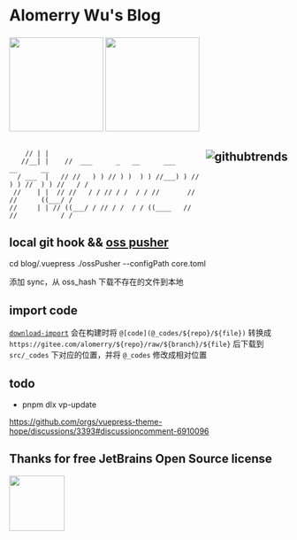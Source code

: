 # Alomerry Wu's Blog

###

<p>
  <img src="https://github-readme-stats.vercel.app/api?username=alomerry&show_icons=true&theme=slateorange&count_private=true&hide_border=true" height="170">
  <img src="https://github-readme-stats.vercel.app/api/top-langs/?username=Alomerry&layout=compact&theme=slateorange&count_private=true&hide=html&exclude_repo=WorkCode,Alomerry.github.io,dev-template,Blog,blogBackup&langs_count=6&hide_border=true&v=2" height="170">
</p>

<img
  src="https://api.githubtrends.io/user/svg/Alomerry/langs?time_range=one_year&theme=dark"
  alt="githubtrends"
  align="right"
/>
---

```
    // | |
   //__| |    //  ___      _   __      ___      __      __
  / ___  |   // //   ) ) // ) )  ) ) //___) ) //  ) ) //  ) ) //   / /
 //    | |  // //   / / // / /  / / //       //      //      ((___/ /
//     | | // ((___/ / // / /  / / ((____   //      //           / /
```

## local git hook && [oss pusher](https://github.com/alomerry/go-tools)

cd blog/.vuepress
./ossPusher --configPath core.toml

添加 sync，从 oss_hash 下载不存在的文件到本地

## import code

[`download-import`](download-import.js) 会在构建时将 `@[code](@_codes/${repo}/${file})` 转换成 `https://gitee.com/alomerry/${repo}/raw/${branch}/${file}` 后下载到 `src/_codes` 下对应的位置，并将 `@_codes` 修改成相对位置

## todo

- pnpm dlx vp-update

https://github.com/orgs/vuepress-theme-hope/discussions/3393#discussioncomment-6910096

## Thanks for free JetBrains Open Source license

<a href="https://www.jetbrains.com/?from=alomerry/blog" target="_blank">
<img src="https://user-images.githubusercontent.com/1787798/69898077-4f4e3d00-138f-11ea-81f9-96fb7c49da89.png" height="100"/></a>
